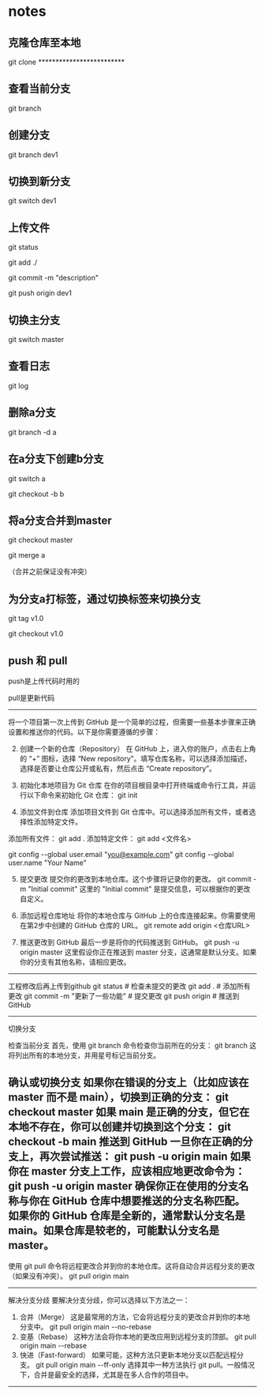 # notes

## 克隆仓库至本地

git clone *************************

## 查看当前分支

git branch 

## 创建分支

git branch dev1

## 切换到新分支

git switch dev1

## 上传文件

git status

git add ./

git commit -m "description"

git push origin dev1

## 切换主分支

git switch master

## 查看日志

git log

## 删除a分支

git branch -d a

## 在a分支下创建b分支

git switch a

git checkout -b b

## 将a分支合并到master

git checkout master

git merge a

（合并之前保证没有冲突）

## 为分支a打标签，通过切换标签来切换分支

git tag v1.0

git checkout v1.0

## push 和 pull

push是上传代码时用的

pull是更新代码







------------------------------------------------------------------------------------------------------------------------------------
将一个项目第一次上传到 GitHub 是一个简单的过程，但需要一些基本步骤来正确设置和推送你的代码。以下是你需要遵循的步骤：

2. 创建一个新的仓库（Repository）
在 GitHub 上，进入你的账户，点击右上角的 “+” 图标，选择 “New repository”。填写仓库名称，可以选择添加描述，选择是否要让仓库公开或私有，然后点击 “Create repository”。

3. 初始化本地项目为 Git 仓库
在你的项目根目录中打开终端或命令行工具，并运行以下命令来初始化 Git 仓库：
git init

4. 添加文件到仓库
添加项目文件到 Git 仓库中。可以选择添加所有文件，或者选择性添加特定文件。

添加所有文件：
git add .
添加特定文件：
git add <文件名>

git config --global user.email "you@example.com"
git config --global user.name "Your Name"

5. 提交更改
提交你的更改到本地仓库。这个步骤将记录你的更改。
git commit -m "Initial commit"
这里的 "Initial commit" 是提交信息，可以根据你的更改自定义。

6. 添加远程仓库地址
将你的本地仓库与 GitHub 上的仓库连接起来。你需要使用在第2步中创建的 GitHub 仓库的 URL。
git remote add origin <仓库URL>

7. 推送更改到 GitHub
最后一步是将你的代码推送到 GitHub。
git push -u origin master
这里假设你正在推送到 master 分支，这通常是默认分支。如果你的分支有其他名称，请相应更改。

-------------------------------------------------------------------------------------------------------------------------------
工程修改后再上传到github
git status                  # 检查未提交的更改
git add .                   # 添加所有更改
git commit -m "更新了一些功能"  # 提交更改
git push origin <master>      # 推送到 GitHub

-------------------------------------------------------------------------------------------------------------------------------
切换分支

检查当前分支
首先，使用 git branch 命令检查你当前所在的分支：
git branch
这将列出所有的本地分支，并用星号标记当前分支。

确认或切换分支
如果你在错误的分支上（比如应该在 master 而不是 main），切换到正确的分支：
git checkout master
如果 main 是正确的分支，但它在本地不存在，你可以创建并切换到这个分支：
git checkout -b main
推送到 GitHub
一旦你在正确的分支上，再次尝试推送：
git push -u origin main
如果你在 master 分支上工作，应该相应地更改命令为：
git push -u origin master
确保你正在使用的分支名称与你在 GitHub 仓库中想要推送的分支名称匹配。
如果你的 GitHub 仓库是全新的，通常默认分支名是 main。如果仓库是较老的，可能默认分支名是 master。
-----------------------------------------------------------------------------------------------------------------------------------------

使用 git pull 命令将远程更改合并到你的本地仓库。这将自动合并远程分支的更改（如果没有冲突）。
git pull origin main

--------------------------------------------------------------------------------------------------------------------------------------------

解决分支分歧
要解决分支分歧，你可以选择以下方法之一：

1. 合并（Merge）
这是最常用的方法，它会将远程分支的更改合并到你的本地分支中。
git pull origin main --no-rebase
2. 变基（Rebase）
这种方法会将你本地的更改应用到远程分支的顶部。
git pull origin main --rebase
3. 快进（Fast-forward）
如果可能，这种方法只更新本地分支以匹配远程分支。
git pull origin main --ff-only
选择其中一种方法执行 git pull。一般情况下，合并是最安全的选择，尤其是在多人合作的项目中。

---------------------------------------------------------------------------------------------------------------------------------------
